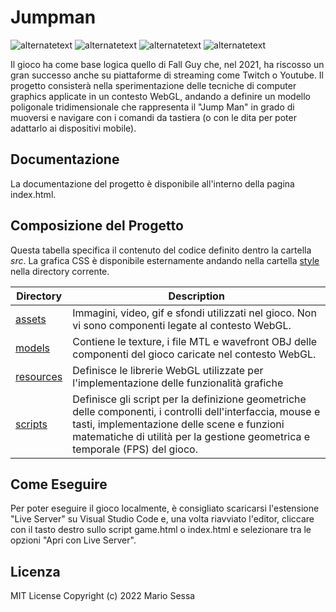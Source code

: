 # Jumpman
<p>
        <img src="https://img.shields.io/static/v1?label=build&message=passing&color=%3CCOLOR%3E" alt="alternatetext">
	<img src="https://img.shields.io/badge/state-closed-red" alt="alternatetext">
	<img src="https://img.shields.io/badge/version-1.0%20-blue" alt="alternatetext">
  <img src="https://img.shields.io/badge/WebGL-1.0-yellow" alt="alternatetext">
</p>
Il gioco ha come base logica quello di Fall Guy che, nel 2021, ha riscosso un gran
                            successo anche su piattaforme di streaming come Twitch o Youtube. Il progetto
                            consisterà nella sperimentazione delle tecniche di computer graphics applicate in un
                            contesto WebGL, andando a definire un modello poligonale tridimensionale che
                            rappresenta il "Jump Man" in grado di muoversi e navigare con i comandi da tastiera
                            (o con le dita per poter adattarlo ai dispositivi mobile).

## Documentazione
La documentazione del progetto è disponibile all'interno della pagina index.html. 

## Composizione del Progetto
Questa tabella specifica il contenuto del codice definito dentro la cartella <i>src</i>. La grafica CSS è disponibile esternamente andando nella cartella [style](https://github.com/kode-git/Jumpman/tree/main/style) nella directory corrente.

| Directory | Description |
|-|-|
| [assets](https://github.com/kode-git/Jumpman/tree/main/src/assets) | Immagini, video, gif e sfondi utilizzati nel gioco. Non vi sono componenti legate al contesto WebGL. |
| [models](https://github.com/kode-git/Jumpman/tree/main/src/models) | Contiene le texture, i file MTL e wavefront OBJ delle componenti del gioco caricate nel contesto WebGL. |
| [resources](https://github.com/kode-git/Jumpman/tree/main/src/resources) | Definisce le librerie WebGL utilizzate per l'implementazione delle funzionalità grafiche |
| [scripts](https://github.com/kode-git/Jumpman/tree/main/src/script) | Definisce gli script per la definizione geometriche delle componenti, i controlli dell'interfaccia, mouse e tasti, implementazione delle scene e funzioni matematiche di utilità per la gestione geometrica e temporale (FPS) del gioco. |

## Come Eseguire
Per poter eseguire il gioco localmente, è consigliato scaricarsi l'estensione "Live Server" su Visual Studio Code e, una volta riavviato l'editor, cliccare con il tasto destro sullo script game.html o index.html e selezionare tra le opzioni "Apri con Live Server".

## Licenza
MIT License
Copyright (c) 2022 Mario Sessa
